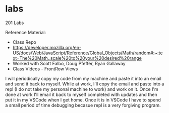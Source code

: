 # labs
201 Labs

Reference Material:
- Class Repo
- https://developer.mozilla.org/en-US/docs/Web/JavaScript/Reference/Global_Objects/Math/random#:~:text=The%20Math.,scale%20to%20your%20desired%20range
- Worked with Scott Falbo, Doug Pfeffer, Ryan Gallaway
- Class Videos - FrontRow Views

I will periodically copy my code from my machine and paste it into an email and send it back to myself. While at work, I'll copy the email and paste into a repl (I do not take my personal machine to work) and work on it. Once I'm done at work I'll email it back to myself completed with updates and then put it in my VSCode when I get home. Once it is in VSCode I have to spend a small period of time debugging becasue repl is a very forgiving program.